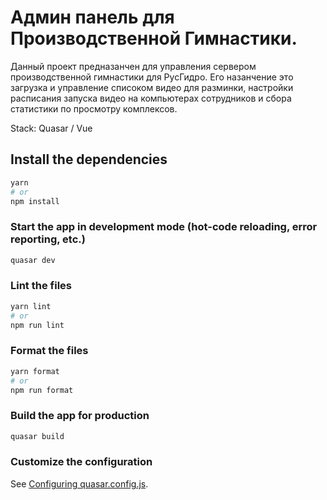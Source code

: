 # Админ панель для Производственной Гимнастики.

Данный проект предназанчен для управления сервером производственной гимнастики для РусГидро. Его назанчение это загрузка и управление списоком видео для разминки, настройки расписания запуска видео на компьютерах сотрудников и сбора статистики по просмотру комплексов.

Stack: Quasar / Vue

## Install the dependencies
```bash
yarn
# or
npm install
```

### Start the app in development mode (hot-code reloading, error reporting, etc.)
```bash
quasar dev
```


### Lint the files
```bash
yarn lint
# or
npm run lint
```


### Format the files
```bash
yarn format
# or
npm run format
```


### Build the app for production
```bash
quasar build
```

### Customize the configuration
See [Configuring quasar.config.js](https://v2.quasar.dev/quasar-cli-vite/quasar-config-js).
